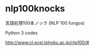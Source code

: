 # nlp100knocks
言語処理100本ノック (NLP 100 fungos)

Python 3 codes

http://www.cl.ecei.tohoku.ac.jp/nlp100/#
